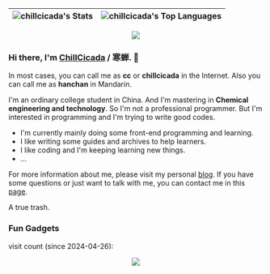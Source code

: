 |![chillcicada's Stats](https://github-readme-stats-chillcicada.vercel.app/api?username=chillcicada&hide_title=true&theme=transparent&show_icons=true&hide_border=true&count_private=true)|![chillcicada's Top Languages](https://github-readme-stats-chillcicada.vercel.app/api/top-langs/?username=chillcicada&theme=transparent&show_icons=true&hide_border=true&layout=compact)|
|:-:|:-:|

<div align="center">
  <img src="https://github-readme-stats-chillcicada.vercel.app/api/wakatime?username=chillcicada&theme=transparent&layout=compact&hide_border=true&range=last_7_days" />
</div>

### Hi there, I'm [ChillCicada](https://chillcicada.com/about/) / 寒蝉. 👋

In most cases, you can call me as **cc** or **chillcicada** in the Internet. Also you can call me as **hanchan** in Mandarin.

I'm an ordinary college student in China. And I'm mastering in **Chemical engineering and technology**. So I'm not a professional programmer. But I'm interested in programming and I'm trying to write good codes.

- I'm currently mainly doing some front-end programming and learning.
- I like writing some guides and archives to help learners.
- I like coding and I'm keeping learning new things.
- ...

For more information about me, please visit my personal [blog](https://chillcicada.com). If you have some questions or just want to talk with me, you can contact me in this [page](https://github.com/chillcicada/chillcicada/issues).

A true trash.

### Fun Gadgets

visit count (since 2024-04-26):

<div align="center">
  <img src="https://count.getloli.com/get/@chillcicada?theme=gelbooru" />
</div>
